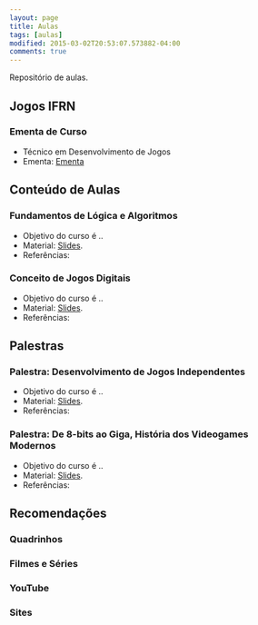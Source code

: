 ```yaml
---
layout: page
title: Aulas
tags: [aulas]
modified: 2015-03-02T20:53:07.573882-04:00
comments: true
---
```


Repositório de aulas.

## Jogos IFRN

### Ementa de Curso

* Técnico em Desenvolvimento de Jogos
* Ementa: [Ementa](http://marcelomesmo.github.io)


## Conteúdo de Aulas

### Fundamentos de Lógica e Algoritmos

* Objetivo do curso é ..
* Material: [Slides](http://marcelomesmo.github.io).
* Referências: 

### Conceito de Jogos Digitais

* Objetivo do curso é ..
* Material: [Slides](http://marcelomesmo.github.io).
* Referências: 


## Palestras

### Palestra: Desenvolvimento de Jogos Independentes

* Objetivo do curso é ..
* Material: [Slides](http://marcelomesmo.github.io).
* Referências: 

### Palestra: De 8-bits ao Giga, História dos Videogames Modernos

* Objetivo do curso é ..
* Material: [Slides](http://marcelomesmo.github.io).
* Referências: 


## Recomendações

### Quadrinhos

### Filmes e Séries

### YouTube

### Sites
